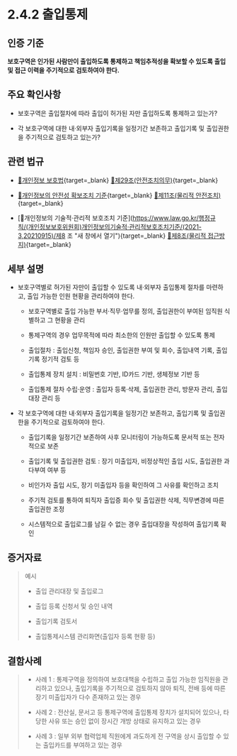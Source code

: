 # 2.4.2 출입통제

## 인증 기준

**보호구역은 인가된 사람만이 출입하도록 통제하고 책임추적성을 확보할 수 있도록 출입 및 접근 이력을 주기적으로 검토하여야 한다.**

## 주요 확인사항

- 보호구역은 출입절차에 따라 출입이 허가된 자만 출입하도록 통제하고 있는가?

- 각 보호구역에 대한 내·외부자 출입기록을 일정기간 보존하고 출입기록 및 출입권한을 주기적으로 검토하고 있는가?

## 관련 법규

- [🔗개인정보 보호법](https://www.law.go.kr/법령/개인정보보호법/(20200805,16930,20200204)/제29조 "새 창에서 열기"){target=_blank} [🔗제29조(안전조치의무)](https://www.law.go.kr/법령/개인정보보호법/제29조 "새 창에서 열기"){target=_blank}

- [🔗개인정보의 안전성 확보조치 기준](https://www.law.go.kr/행정규칙/(개인정보보호위원회)개인정보의안전성확보조치기준/(2021-2,20210915)/제11조 "새 창에서 열기"){target=_blank} [🔗제11조(물리적 안전조치)](https://www.law.go.kr/행정규칙/(개인정보보호위원회)개인정보의안전성확보조치기준/제11조 "새 창에서 열기"){target=_blank}

- [🔗개인정보의 기술적·관리적 보호조치 기준](https://www.law.go.kr/행정규칙/(개인정보보호위원회)개인정보의기술적·관리적보호조치기준/(2021-3,20210915)/제8
조 "새 창에서 열기"){target=_blank} [🔗제8조(물리적 접근방지)](https://www.law.go.kr/행정규칙/(개인정보보호위원회)개인정보의기술적·관리적보호조치기준/제8조 "새 창에서 열기"){target=_blank}

## 세부 설명

- 보호구역별로 허가된 자만이 출입할 수 있도록 내·외부자 출입통제 절차를 마련하고, 출입 가능한 인원 현황을 관리하여야 한다.

    - 보호구역별로 출입 가능한 부서·직무·업무를 정의, 출입권한이 부여된 임직원 식별하고 그 현황을 관리

    - 통제구역의 경우 업무목적에 따라 최소한의 인원만 출입할 수 있도록 통제

    - 출입절차 : 출입신청, 책임자 승인, 출입권한 부여 및 회수, 출입내역 기록, 출입기록 정기적 검토 등

    - 출입통제 장치 설치 : 비밀번호 기반, ID카드 기반, 생체정보 기반 등

    - 출입통제 절차 수립·운영 : 출입자 등록·삭제, 출입권한 관리, 방문자 관리, 출입대장 관리 등

- 각 보호구역에 대한 내·외부자 출입기록을 일정기간 보존하고, 출입기록 및 출입권한을 주기적으로 검토하여야 한다.

    - 출입기록을 일정기간 보존하여 사후 모니터링이 가능하도록 문서적 또는 전자적으로 보존

    - 출입기록 및 출입권한 검토 : 장기 미출입자, 비정상적인 출입 시도, 출입권한 과다부여 여부 등

    - 비인가자 출입 시도, 장기 미출입자 등을 확인하여 그 사유를 확인하고 조치

    - 주기적 검토를 통하여 퇴직자 출입증 회수 및 출입권한 삭제, 직무변경에 따른 출입권한 조정

    - 시스템적으로 출입로그를 남길 수 없는 경우 출입대장을 작성하여 출입기록 확인

## 증거자료

> 예시
>
> - 출입 관리대장 및 출입로그
>
> - 출입 등록 신청서 및 승인 내역
>
> - 출입기록 검토서
>
> - 출입통제시스템 관리화면(출입자 등록 현황 등)

## 결함사례

> - 사례 1 : 통제구역을 정의하여 보호대책을 수립하고 출입 가능한 임직원을 관리하고 있으나, 출입기록을 주기적으로 검토하지 않아 퇴직, 전배 등에 따른 장기 미출입자가 다수 존재하고 있는 경우
>
> - 사례 2 : 전산실, 문서고 등 통제구역에 출입통제 장치가 설치되어 있으나, 타당한 사유 또는 승인 없이 장시간 개방 상태로 유지하고 있는 경우
>
> - 사례 3 : 일부 외부 협력업체 직원에게 과도하게 전 구역을 상시 출입할 수 있는 출입카드를 부여하고 있는 경우
